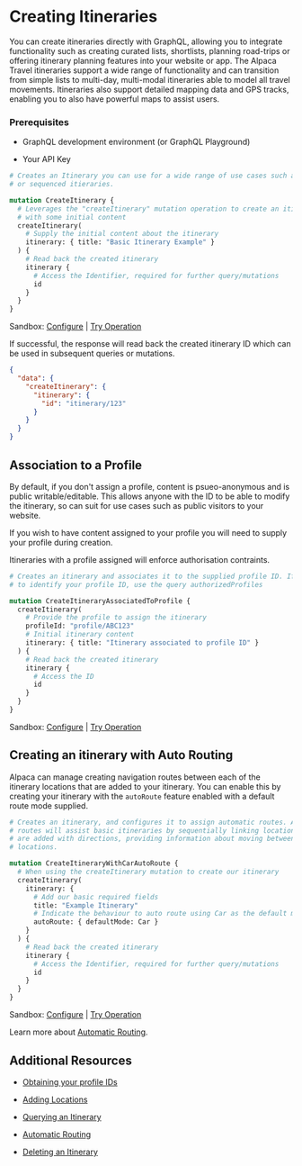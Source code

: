 [//]: # "Weight: 3"

# Creating Itineraries

You can create itineraries directly with GraphQL, allowing you to integrate
functionality such as creating curated lists, shortlists, planning road-trips or
offering itinerary planning features into your website or app. The Alpaca Travel
itineraries support a wide range of functionality and can transition from simple
lists to multi-day, multi-modal itineraries able to model all travel movements.
Itineraries also support detailed mapping data and GPS tracks, enabling you to
also have powerful maps to assist users.

### Prerequisites

- GraphQL development environment (or GraphQL Playground)

- Your API Key

```graphql
# Creates an Itinerary you can use for a wide range of use cases such as lists
# or sequenced itieraries.

mutation CreateItinerary {
  # Leverages the "createItinerary" mutation operation to create an itinerary
  # with some initial content
  createItinerary(
    # Supply the initial content about the itinerary
    itinerary: { title: "Basic Itinerary Example" }
  ) {
    # Read back the created itinerary
    itinerary {
      # Access the Identifier, required for further query/mutations
      id
    }
  }
}
```

Sandbox: [Configure](/topics/graphql/Apollo%20Sandbox/) |
[Try Operation](https://studio.apollographql.com/sandbox/explorer?explorerURLState=N4IgJg9gxgrgtgUwHYBcQC4QGIAEBhAJwQEMUEBnHYpHASRQEskEDiCBPHdiGHKanDHIIcAMwgEqOAO4MwI1kgDmIiKMHC+xYZXIwoACyqUANg3IpyAHSS4JOYQEcYyKAjA4GjFmwYUAdDY2cDAopAwQNIQkZPRMPhw4wDY4OLgAMggAbj4qlCgGIlYgUESkCHHMrBzFOCFhjJE4EAAOPo00KBB8ZWRUNF7x1ewpaTJeRuQQiJ5Ig8QmfJFkqKOlMRWMVWzsABSjqbgAyjAtLSacBSJM84tQy8goVABGPE9XnlsJIzSpn0M7dBJHCMFAmBBA4oAIW0DCgdC+wxwAFEAB7EODnBC1AC+owAlEkDmMAEokDzPYhQADWIMKPQ2HkG2xqv1SzO+RLZf1wAEEoG5yPl6bR5KgGKI-AQADQ4IjOBhEDziSSiGAEK6SZwsdgAenq4Ui1m57LAxLxvwtOJAOKAA)

If successful, the response will read back the created itinerary ID which can be
used in subsequent queries or mutations.

```json
{
  "data": {
    "createItinerary": {
      "itinerary": {
        "id": "itinerary/123"
      }
    }
  }
}
```

## Association to a Profile

By default, if you don't assign a profile, content is psueo-anonymous and is
public writable/editable. This allows anyone with the ID to be able to modify
the itinerary, so can suit for use cases such as public visitors to your
website.

If you wish to have content assigned to your profile you will need to supply
your profile during creation.

Itineraries with a profile assigned will enforce authorisation contraints.

```graphql
# Creates an itinerary and associates it to the supplied profile ID. If you need
# to identify your profile ID, use the query authorizedProfiles

mutation CreateItineraryAssociatedToProfile {
  createItinerary(
    # Provide the profile to assign the itinerary
    profileId: "profile/ABC123"
    # Initial itinerary content
    itinerary: { title: "Itinerary associated to profile ID" }
  ) {
    # Read back the created itinerary
    itinerary {
      # Access the ID
      id
    }
  }
}
```

Sandbox: [Configure](/topics/graphql/Apollo%20Sandbox/) |
[Try Operation](https://studio.apollographql.com/sandbox/explorer?explorerURLState=N4IgJg9gxgrgtgUwHYBcQC4QGIAEBhAJwQEMUEBnHYpHASxVqQQOIIE8qkwrzzpbSFOihwoIogBYIc5GAAc5AG1oJucghABmtRdICSAEQB0OPZpxsIMHE1UAdJLjF0wyBpo6WYBHOq079AwAaHBhyaRQpHABHGGYOYhhIiAJaAC9VAAUNbV1yBwc4JNJaCBpCEjI9BiYWdgBBXn5BMAAVCGz-XRxgBxwcKCJBasZmVjYACj7+nFxOgDdaV0lpP1yI8WJeWgBzGkjpelG6tmn+tYC9MHQcOxAL3QB6eoAhPABGACYAZjuz2dMSCOxEUwmO4wGZTIqH+R1q4xuwFE9F0NzuI3h7B4fCgAjI3GcD0CdxwAF9pgBKHr-XAAJRI3AARsQoABrFYDIb4sGY040GZwsZY3r8mYA+pQKAUSgHUwGf79Jb-cn8lWkkCkoA)

## Creating an itinerary with Auto Routing

Alpaca can manage creating navigation routes between each of the itinerary
locations that are added to your itinerary. You can enable this by creating your
itinerary with the `autoRoute` feature enabled with a default route mode
supplied.

```graphql
# Creates an itinerary, and configures it to assign automatic routes. Automatic
# routes will assist basic itineraries by sequentially linking locations that
# are added with directions, providing information about moving between these
# locations.

mutation CreateItineraryWithCarAutoRoute {
  # When using the createItinerary mutation to create our itinerary
  createItinerary(
    itinerary: {
      # Add our basic required fields
      title: "Example Itinerary"
      # Indicate the behaviour to auto route using Car as the default mode
      autoRoute: { defaultMode: Car }
    }
  ) {
    # Read back the created itinerary
    itinerary {
      # Access the Identifier, required for further query/mutations
      id
    }
  }
}
```

Sandbox: [Configure](/topics/graphql/Apollo%20Sandbox/) |
[Try Operation](https://studio.apollographql.com/sandbox/explorer?explorerURLState=N4IgJg9gxgrgtgUwHYBcQC4QGIAEBhAJwQEMUEBnHYpHASxVqQQOIIE8AaKpMHKCJADNaAcxhFK9HCghVy5UTWIwZcUrSg4CEFRQB0OAIIqIahlAA6SXNt2UA7rQA2TuQvIocAI2ILN9RmZWWgpvNhxyBABHGGQGYhdwp0YAa0YRHCdodQFKFAALUitcVgQqMDAEXkcCnDBaIigGXK4AB20AN1p6pAzGQQgCM1oBKi8dTzgILt7vBBR7BGRpfIoEYszs5qRyPSsrOBUcmkISMgBJBiYWdgB1eny8VmMZACUJsuArHBxcW9WaDAFLMCmUoERSAhLoEbuFDihjtJZOCzmUdAQ6FcguxvnwIRcsbCABS4n4Ba6sNjoHBfGg-em4QwVHDo7y+DRaaIwBpVHDCBBOMDkUn0hgoJwIakWEAAUQAHsQ4K0JThoRScSART9cOceBpISsyl4EIUuqyZFQTFoPjggel8Kw5Ia6ghBMonJMIJUtZa3h9qcAXW6YB6ALJeyUOjEAXxFsbpAEoaSLcK8SLwfFAUs6UZDeOTsWwRQXYcm6fTfkYoFAKHlVqrKqhaPyCFwiDEebwBhjBOJQRiYsw2AB6eHHYXl+ndOO4+PRkDRoA)

Learn more about
[Automatic Routing](/topics/itinerary/Automatic%20Routing/README.md).

## Additional Resources

- [Obtaining your profile IDs](/example-operations/profile/GetAuthorizedProfiles.graphql)

- [Adding Locations](/topics/itinerary/Adding%20Locations/README.md)

- [Querying an Itinerary](/topics/itinerary/Querying%20an%20Itinerary/README.md)

- [Automatic Routing](/topics/itinerary/Automatic%20Routing/README.md)

- [Deleting an Itinerary](/example-operations/itinerary/DeleteItinerary.graphql)
